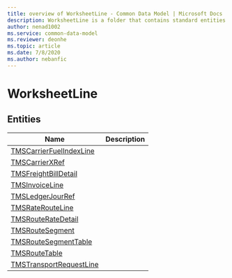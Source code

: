 ```yaml
---
title: overview of WorksheetLine - Common Data Model | Microsoft Docs
description: WorksheetLine is a folder that contains standard entities related to the Common Data Model.
author: nenad1002
ms.service: common-data-model
ms.reviewer: deonhe
ms.topic: article
ms.date: 7/8/2020
ms.author: nebanfic
---
```


# WorksheetLine


## Entities

|Name|Description|
|---|---|
|[TMSCarrierFuelIndexLine](TMSCarrierFuelIndexLine.md)||
|[TMSCarrierXRef](TMSCarrierXRef.md)||
|[TMSFreightBillDetail](TMSFreightBillDetail.md)||
|[TMSInvoiceLine](TMSInvoiceLine.md)||
|[TMSLedgerJourRef](TMSLedgerJourRef.md)||
|[TMSRateRouteLine](TMSRateRouteLine.md)||
|[TMSRouteRateDetail](TMSRouteRateDetail.md)||
|[TMSRouteSegment](TMSRouteSegment.md)||
|[TMSRouteSegmentTable](TMSRouteSegmentTable.md)||
|[TMSRouteTable](TMSRouteTable.md)||
|[TMSTransportRequestLine](TMSTransportRequestLine.md)||
